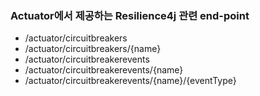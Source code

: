 ### Actuator에서 제공하는 Resilience4j 관련 end-point

- /actuator/circuitbreakers
- /actuator/circuitbreakers/{name}
- /actuator/circuitbreakerevents
- /actuator/circuitbreakerevents/{name}
- /actuator/circuitbreakerevents/{name}/{eventType}